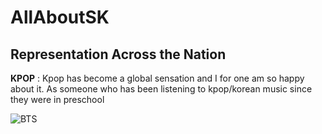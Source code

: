# AllAboutSK
## Representation Across the Nation
**KPOP** : Kpop has become a global sensation and I for one am so happy about it. As someone who has been listening to kpop/korean music since they were in preschool 

![BTS](https://images.app.goo.gl/zEc8y33PD4MkZdYF6)
